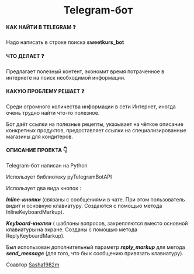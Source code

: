 <h1 align="center">Telegram-бот</h1>

#### КАК НАЙТИ В TELEGRAM ❓

Надо написать в строке поиска **sweetkurs_bot**

#### ЧТО ДЕЛАЕТ ❓

Предлагает полезный контент, экономит время потраченное в интернете на поиск необходимой информации.

#### КАКУЮ ПРОБЛЕМУ РЕШАЕТ ❓

Среди огромного количества информации в сети Интернет, иногда очень трудно найти что-то полезное.

Бот даёт ссылки на полезные рецепты, указывает на чёткое описание конкретных продуктов, предоставляет ссылки на специализированные магазины для кондитеров.

#### ОПИСАНИЕ ПРОЕКТА 👇

Telegram-бот написан на Python 

Использует библиотеку  pyTelegramBotAPI

Использует два вида кнопок :

***Inline-кнопки*** (связаны с сообщениями в чате. При этом пользователь видит и основную клавиатуру. Создаются с помощью метода InlineKeyboardMarkup).

***Keyboard-кнопки*** ( шаблоны вопросов, закрепляются вместо основной клавиатуры на экране. Созданы с помощью метода ReplyKeyboardMarkup).


Был использован дополнительный параметр ***reply_markup*** для метода ***send_message*** (для того, что бы к сообщению привязать клавиатуру).



Соавтор [Sasha1982m](https://github.com/Sasha1982m)
